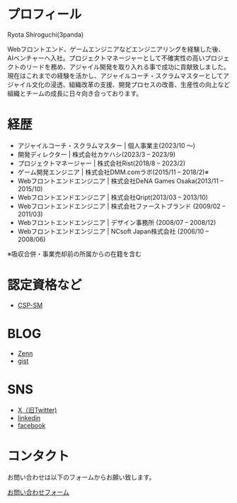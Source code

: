 # プロフィール
Ryota Shiroguchi(3panda) 

Webフロントエンド、ゲームエンジニアなどエンジニアリングを経験した後、AIベンチャーへ入社。プロジェクトマネージャーとして不確実性の高いプロジェクトのリードを務め、アジャイル開発を取り入れる事で成功に貢献致しました。
現在はこれまでの経験を活かし、アジャイルコーチ・スクラムマスターとしてアジャイル文化の浸透、組織改革の支援、開発プロセスの改善、生産性の向上など組織とチームの成長に日々向き合っております。

# 経歴
* アジャイルコーチ・スクラムマスター | 個人事業主(2023/10 ～)
* 開発ディレクター | 株式会社カケハシ(2023/3 – 2023/9)
* プロジェクトマネージャー | 株式会社Rist(2018/8 – 2023/2)
* ゲーム開発エンジニア | 株式会社DMM.comラボ(2015/11 – 2018/2)※
* Webフロントエンドエンジニア | 株式会社DeNA Games Osaka(2013/11 – 2015/10)
* Webフロントエンドエンジニア | 株式会社Qript(2013/03 – 2013/10)
* Webフロントエンドエンジニア | 株式会社ファーストブランド (2009/02 – 2011/03)
* Webフロントエンドエンジニア | デザイン事務所  (2008/07 – 2008/12)
* Webフロントエンドエンジニア | NCsoft Japan株式会社  (2006/10 – 2008/06)

※吸収合併・事業売却前の所属からの在籍を含む

# 認定資格など
* [CSP-SM](https://bcert.me/syfzbwbgb)

# BLOG
* [Zenn](https://zenn.dev/3panda)
* [gist](https://gist.github.com/3panda)

# SNS
* [X（旧Twitter)](https://twitter.com/3panda)
* [linkedin](https://www.linkedin.com/in/3panda/)
* [facebook](https://www.facebook.com/3panda)

# コンタクト
お問い合わせは以下のフォームからお願い致します。

[お問い合わせフォーム](https://docs.google.com/forms/d/e/1FAIpQLSe0c4nVxPNE7vaQWoEhBfZbTQtkPAMJPEgVRe19yN2sTyOYxA/viewform)
